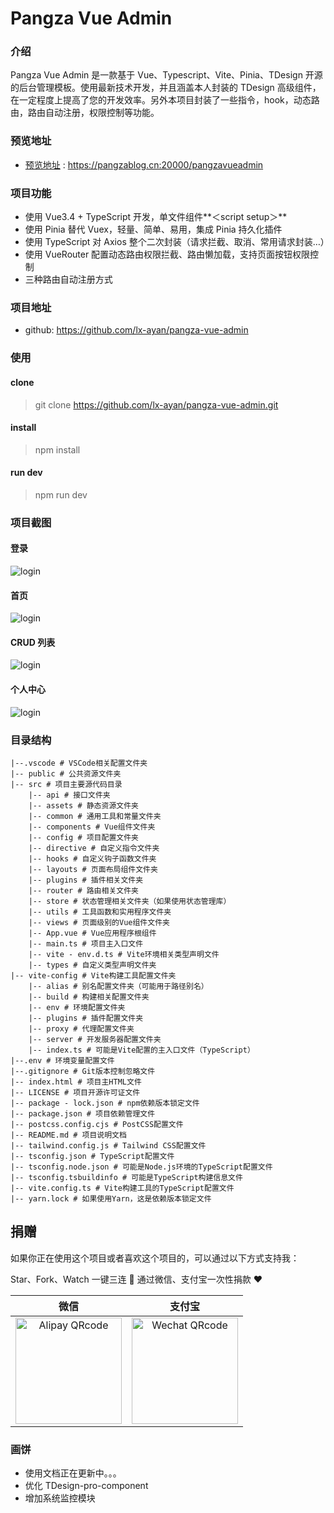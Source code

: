 # Pangza Vue Admin
### 介绍
Pangza Vue Admin 是一款基于 Vue、Typescript、Vite、Pinia、TDesign 开源的后台管理模板。使用最新技术开发，并且涵盖本人封装的 TDesign 高级组件，在一定程度上提高了您的开发效率。另外本项目封装了一些指令，hook，动态路由，路由自动注册，权限控制等功能。

### 预览地址
- [预览地址](https://pangzablog.cn:20000/pangzavueadmin) : https://pangzablog.cn:20000/pangzavueadmin

### 项目功能
- 使用 Vue3.4 + TypeScript 开发，单文件组件**＜script setup＞**
- 使用 Pinia 替代 Vuex，轻量、简单、易用，集成 Pinia 持久化插件
- 使用 TypeScript 对 Axios 整个二次封装（请求拦截、取消、常用请求封装…）
- 使用 VueRouter 配置动态路由权限拦截、路由懒加载，支持页面按钮权限控制
- 三种路由自动注册方式

### 项目地址
- github: https://github.com/lx-ayan/pangza-vue-admin

### 使用

#### clone
> git clone https://github.com/lx-ayan/pangza-vue-admin.git

#### install
> npm install


#### run dev
> npm run dev

### 项目截图

#### 登录
![login](https://ooo.0x0.ooo/2024/12/22/OETtn1.png)

#### 首页
![login](https://ooo.0x0.ooo/2024/12/22/OET44I.png)

#### CRUD 列表
![login](https://ooo.0x0.ooo/2024/12/22/OETD6D.png)

#### 个人中心
![login](https://ooo.0x0.ooo/2024/12/22/OETLkF.png)

### 目录结构

```
|--.vscode # VSCode相关配置文件夹
|-- public # 公共资源文件夹
|-- src # 项目主要源代码目录
    |-- api # 接口文件夹
    |-- assets # 静态资源文件夹
    |-- common # 通用工具和常量文件夹
    |-- components # Vue组件文件夹
    |-- config # 项目配置文件夹
    |-- directive # 自定义指令文件夹
    |-- hooks # 自定义钩子函数文件夹
    |-- layouts # 页面布局组件文件夹
    |-- plugins # 插件相关文件夹
    |-- router # 路由相关文件夹
    |-- store # 状态管理相关文件夹（如果使用状态管理库）
    |-- utils # 工具函数和实用程序文件夹
    |-- views # 页面级别的Vue组件文件夹
    |-- App.vue # Vue应用程序根组件
    |-- main.ts # 项目主入口文件
    |-- vite - env.d.ts # Vite环境相关类型声明文件
    |-- types # 自定义类型声明文件夹
|-- vite-config # Vite构建工具配置文件夹
    |-- alias # 别名配置文件夹（可能用于路径别名）
    |-- build # 构建相关配置文件夹
    |-- env # 环境配置文件夹
    |-- plugins # 插件配置文件夹
    |-- proxy # 代理配置文件夹
    |-- server # 开发服务器配置文件夹
    |-- index.ts # 可能是Vite配置的主入口文件（TypeScript）
|--.env # 环境变量配置文件
|--.gitignore # Git版本控制忽略文件
|-- index.html # 项目主HTML文件
|-- LICENSE # 项目开源许可证文件
|-- package - lock.json # npm依赖版本锁定文件
|-- package.json # 项目依赖管理文件
|-- postcss.config.cjs # PostCSS配置文件
|-- README.md # 项目说明文档
|-- tailwind.config.js # Tailwind CSS配置文件
|-- tsconfig.json # TypeScript配置文件
|-- tsconfig.node.json # 可能是Node.js环境的TypeScript配置文件
|-- tsconfig.tsbuildinfo # 可能是TypeScript构建信息文件
|-- vite.config.ts # Vite构建工具的TypeScript配置文件
|-- yarn.lock # 如果使用Yarn，这是依赖版本锁定文件
```

## 捐赠
如果你正在使用这个项目或者喜欢这个项目的，可以通过以下方式支持我：

Star、Fork、Watch 一键三连 🚀
通过微信、支付宝一次性捐款 ❤

|                                        微信                                        |                                       支付宝                                       |
| :--------------------------------------------------------------------------------: | :--------------------------------------------------------------------------------: |
| <img src="https://ooo.0x0.ooo/2024/12/22/OETEm6.jpg" alt="Alipay QRcode" width=170> | <img src="https://ooo.0x0.ooo/2024/12/22/OETGYP.jpg" alt="Wechat QRcode" width=170> |

### 画饼
- 使用文档正在更新中。。。
- 优化 TDesign-pro-component
- 增加系统监控模块